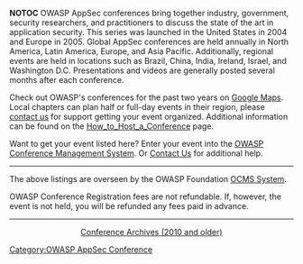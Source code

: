 __NOTOC__ OWASP AppSec conferences bring together industry,
government, security researchers, and practitioners to discuss the state
of the art in application security. This series was launched in the
United States in 2004 and Europe in 2005. Global AppSec conferences are
held annually in North America, Latin America, Europe, and Asia Pacific.
Additionally, regional events are held in locations such as Brazil,
China, India, Ireland, Israel, and Washington D.C. Presentations and
videos are generally posted several months after each conference.

Check out OWASP's conferences for the past two years on [Google
Maps](http://maps.google.com/maps/ms?hl=en&gl=us&ie=UTF8&oe=UTF8&msa=0&msid=102471112605576686928.00046255c51af35309c77).
Local chapters can plan half or full-day events in their region, please
[contact us](http://owasp4.owasp.org/contactus.html) for support getting
your event organized. Additional information can be found on the
[How_to_Host_a_Conference](How_to_Host_a_Conference "wikilink")
page.

Want to get your event listed here? Enter your event into the [OWASP
Conference Management System](https://www.tfaforms.com/301382). Or
[Contact Us](http://www.tfaforms.com/30870) for additional help.

<hr>

The above listings are overseen by the OWASP Foundation [OCMS
System](http://www.tfaforms.com/301382).

OWASP Conference Registration fees are not refundable. If, however, the
event is not held, you will be refunded any fees paid in advance.

<hr>



<center>

[Conference Archives (2010 and
older)](http://www.owasp.org/index.php/Category:OWASP_AppSec_Conference-archive)

</center>

[Category:OWASP AppSec
Conference](Category:OWASP_AppSec_Conference "wikilink")